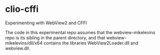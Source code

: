 # clio-cffi

Experimenting with WebView2 and CFFI

The code in this experimental repo assumes that the webview-mikelevins
repo is its sibling in the parent directory, and that
webview-mikelevins/dll/x64 contains the libraries WebView2Loader.dll
and webview.dll.

